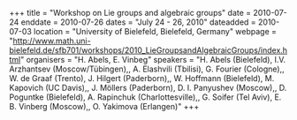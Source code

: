 +++
title = "Workshop on Lie groups and algebraic groups"
date = 2010-07-24
enddate = 2010-07-26
dates = "July 24 - 26, 2010"
dateadded = 2010-07-03
location = "University of Bielefeld, Bielefeld, Germany"
webpage = "http://www.math.uni-bielefeld.de/sfb701/workshops/2010_LieGroupsandAlgebraicGroups/index.html"
organisers = "H. Abels, E. Vinbeg"
speakers = "H. Abels (Bielefeld), I.V. Arzhantsev (Moscow/Tübingen),, A. Elashvili (Tbilisi), G. Fourier (Cologne),, W. de Graaf (Trento), J. Hilgert (Paderborn),, W. Hoffmann (Bielefeld), M. Kapovich (UC Davis),, J. Möllers (Paderborn), D. I. Panyushev (Moscow),, D. Poguntke (Bielefeld), A. Rapinchuk (Charlottesville),, G. Soifer (Tel Aviv), E. B. Vinberg (Moscow),, O. Yakimova (Erlangen)"
+++
